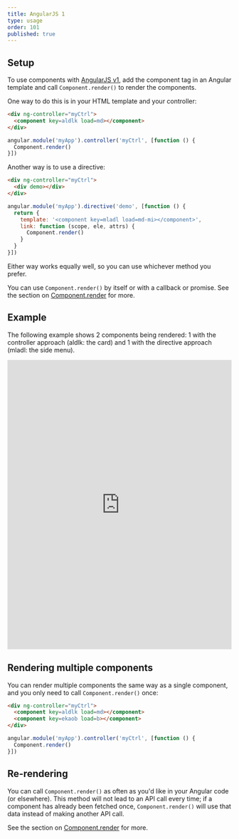 ```yaml
---
title: AngularJS 1
type: usage
order: 101
published: true
---
```


## Setup

To use components with [AngularJS v1](https://angularjs.org/), add the component tag in an Angular template and call `Component.render()` to render the components.

One way to do this is in your HTML template and your controller:

```html
<div ng-controller="myCtrl">
  <component key=aldlk load=md></component>
</div>
```
```js
angular.module('myApp').controller('myCtrl', [function () {
  Component.render()
}])
```

Another way is to use a directive:

```html
<div ng-controller="myCtrl">
  <div demo></div>
</div>
```
```js
angular.module('myApp').directive('demo', [function () {
  return {
    template: '<component key=mladl load=md-mi></component>',
    link: function (scope, ele, attrs) {
      Component.render()
    }
  }
}])
```

Either way works equally well, so you can use whichever method you prefer.

You can use `Component.render()` by itself or with a callback or promise. See the section on [Component.render](/v1/api/index.html#Component-render-function) for more.

## Example

The following example shows 2 components being rendered: 1 with the controller approach (aldlk: the card) and 1 with the directive approach (mladl: the side menu).

<iframe width="100%" height="650" src="https://jsfiddle.net/component/mandn5ok/embedded/js,html,result" allowfullscreen="allowfullscreen" frameborder="0"></iframe>

## Rendering multiple components

You can render multiple components the same way as a single component, and you only need to call `Component.render()` once:

```html
<div ng-controller="myCtrl">
  <component key=aldlk load=md></component>
  <component key=ekaob load=b></component>
</div>
```
```js
angular.module('myApp').controller('myCtrl', [function () {
  Component.render()
}])
```

## Re-rendering

You can call `Component.render()` as often as you'd like in your Angular code (or elsewhere). This method will not lead to an API call every time; if a component has already been fetched once, `Component.render()` will use that data instead of making another API call.

See the section on [Component.render](/v1/api/index.html#Component-render-function) for more.
